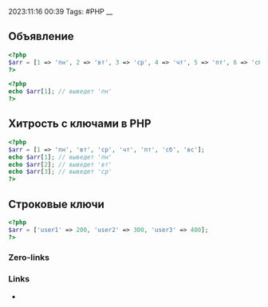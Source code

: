 2023:11:16 00:39
Tags: #PHP 
__
## Объявление
```php
<?php 
$arr = [1 => 'пн', 2 => 'вт', 3 => 'ср', 4 => 'чт', 5 => 'пт', 6 => 'сб', 7 => 'вс']; 
?>
```

```php
<?php 
echo $arr[1]; // выведет 'пн' 
?>
```

## Хитрость с ключами в PHP
```php
<?php 
$arr = [1 => 'пн', 'вт', 'ср', 'чт', 'пт', 'сб', 'вс']; 
echo $arr[1]; // выведет 'пн' 
echo $arr[2]; // выведет 'вт' 
echo $arr[3]; // выведет 'ср' 
?>
```

## Строковые ключи
```php
<?php 
$arr = ['user1' => 200, 'user2' => 300, 'user3' => 400]; 
?>
```
### Zero-links

### Links
-